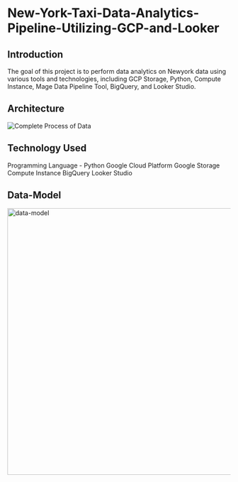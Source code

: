# New-York-Taxi-Data-Analytics-Pipeline-Utilizing-GCP-and-Looker

## Introduction

The goal of this project is to perform data analytics on Newyork data using various tools and technologies, including GCP Storage, Python, Compute Instance, Mage Data Pipeline Tool, BigQuery, and Looker Studio.

## Architecture

![Complete  Process of Data](https://github.com/kavyadarsi1/New-York-Taxi-Data-Analytics-Pipeline-Utilizing-GCP-and-Looker/assets/112968627/4890d07a-1f9e-4391-84fa-9417b0da2e8b)

## Technology Used

Programming Language - Python
Google Cloud Platform
Google Storage
Compute Instance
BigQuery
Looker Studio

## Data-Model

<img width="601" alt="data-model" src="https://github.com/kavyadarsi1/New-York-Taxi-Data-Analytics-Pipeline-Utilizing-GCP-and-Looker/assets/112968627/42827f09-e1e2-4a8d-9d43-40c99bc648dc">



